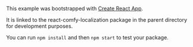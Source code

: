 This example was bootstrapped with [Create React App](https://github.com/facebook/create-react-app).

It is linked to the react-comfy-localization package in the parent directory for development purposes.

You can run `npm install` and then `npm start` to test your package.
